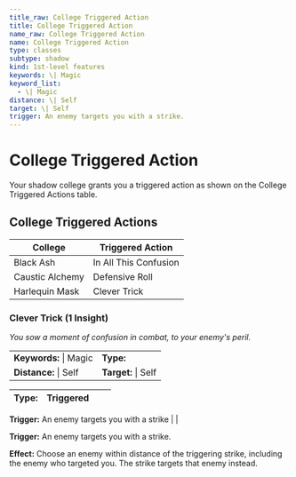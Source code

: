 ```yaml
---
title_raw: College Triggered Action
title: College Triggered Action
name_raw: College Triggered Action
name: College Triggered Action
type: classes
subtype: shadow
kind: 1st-level features
keywords: \| Magic
keyword_list:
  - \| Magic
distance: \| Self
target: \| Self
trigger: An enemy targets you with a strike.
---
```


# College Triggered Action

Your shadow college grants you a triggered action as shown on the College Triggered Actions table.

## College Triggered Actions

| College         | Triggered Action      |
| --------------- | --------------------- |
| Black Ash       | In All This Confusion |
| Caustic Alchemy | Defensive Roll        |
| Harlequin Mask  | Clever Trick          |

### Clever Trick (1 Insight)

*You sow a moment of confusion in combat, to your enemy's peril.*

|                        |                     |
| :--------------------- | :------------------ |
| **Keywords:** \| Magic | **Type:**           |
| **Distance:** \| Self  | **Target:** \| Self |

| **Type:** | Triggered |     |     |
| --------- | --------- | --- | --- |

**Trigger:** An enemy targets you with a strike | |

**Trigger:** An enemy targets you with a strike.

**Effect:** Choose an enemy within distance of the triggering strike, including the enemy who targeted you. The strike targets that enemy instead.
